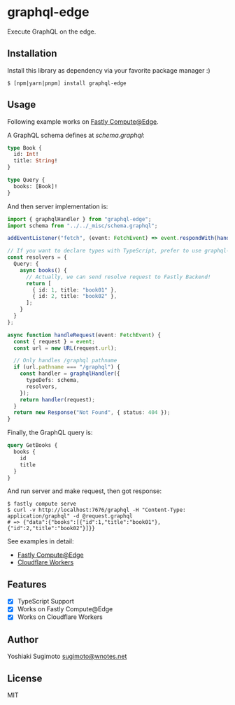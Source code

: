# graphql-edge

Execute GraphQL on the edge.

## Installation

Install this library as dependency via your favorite package manager :)

```shell
$ [npm|yarn|pnpm] install graphql-edge
```

## Usage

Following example works on [Fastly Compute@Edge](https://developer.fastly.com/learning/compute/javascript/).

A GraphQL schema defines at *schema.graphql*:

```graphql
type Book {
  id: Int!
  title: String!
}

type Query {
  books: [Book]!
}
```

And then server implementation is:

```ts
import { graphqlHandler } from "graphql-edge";
import schema from "../../_misc/schema.graphql";

addEventListener("fetch", (event: FetchEvent) => event.respondWith(handleRequest(event)));

// If you want to declare types with TypeScript, prefer to use graphql-codegen
const resolvers = {
  Query: {
    async books() {
      // Actually, we can send resolve request to Fastly Backend!
      return [
        { id: 1, title: "book01" },
        { id: 2, title: "book02" },
      ];
    }
  }
};

async function handleRequest(event: FetchEvent) {
  const { request } = event;
  const url = new URL(request.url);

  // Only handles /graphql pathname
  if (url.pathname === "/graphql") {
    const handler = graphqlHandler({
      typeDefs: schema,
      resolvers,
    });
    return handler(request);
  }
  return new Response("Not Found", { status: 404 });
}
```

Finally, the GraphQL query is:

```graphql
query GetBooks {
  books {
    id
    title
  }
}
```

And run server and make request, then got response:

```shell
$ fastly compute serve
$ curl -v http://localhost:7676/graphql -H "Content-Type: application/graphql" -d @request.graphql
# => {"data":{"books":[{"id":1,"title":"book01"},{"id":2,"title":"book02"}]}}
```

See examples in detail:

- [Fastly Compute@Edge](https://github.com/ysugimoto/graphql-edge/tree/main/example/fastly)
- [Cloudflare Workers](https://github.com/ysugimoto/graphql-edge/tree/main/example/cloudflare)

## Features

- [x] TypeScript Support
- [x] Works on Fastly Compute@Edge
- [x] Works on Cloudflare Workers

## Author

Yoshiaki Sugimoto <sugimoto@wnotes.net>

## License

MIT
